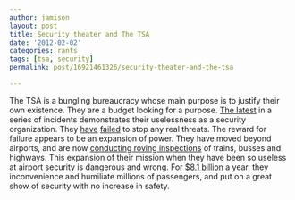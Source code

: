 ```yaml
---
author: jamison
layout: post
title: Security theater and The TSA
date: '2012-02-02'
categories: rants
tags: [tsa, security]
permalink: post/16921461326/security-theater-and-the-tsa

---
```


The TSA is a bungling bureaucracy whose main purpose is to justify their
own existence. They are a budget looking for a purpose. [The
latest](http://www.schneier.com/blog/archives/2012/01/possibly_the_mo.html)
in a series of incidents demonstrates their uselessness as a security
organization. They
[have](http://en.wikipedia.org/wiki/2001_shoe_bomb_plot)
[failed](http://en.wikipedia.org/wiki/Umar_Farouk_Abdulmutallab) to stop
any real threats. The reward for failure appears to be an expansion of
power. They have moved beyond airports, and are now [conducting roving
inspections](http://articles.latimes.com/2011/dec/20/nation/la-na-terror-checkpoints-20111220)
of trains, busses and highways. This expansion of their mission when
they have been so useless at airport security is dangerous and wrong.
For [\$8.1
billion](http://frwebgate.access.gpo.gov/cgi-bin/getdoc.cgi?dbname=110_cong_reports&docid=f:sr396.110.pdf)
a year, they inconvenience and humiliate millions of passengers, and put
on a great show of security with no increase in safety.

